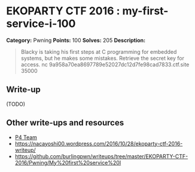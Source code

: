 # EKOPARTY CTF 2016 : my-first-service-i-100

**Category:** Pwning
**Points:** 100
**Solves:** 205
**Description:**

> Blacky is taking his first steps at C programming for embedded systems, but he makes some mistakes. Retrieve the secret key for access.  nc 9a958a70ea8697789e52027dc12d7fe98cad7833.ctf.site 35000


## Write-up

(TODO)

## Other write-ups and resources

* [P4 Team](https://github.com/p4-team/ctf/tree/master/2016-10-26-ekoparty/pwn_100)
* https://nacayoshi00.wordpress.com/2016/10/28/ekoparty-ctf-2016-writeup/
* https://github.com/burlingpwn/writeups/tree/master/EKOPARTY-CTF-2016/Pwning/My%20first%20service%20I
